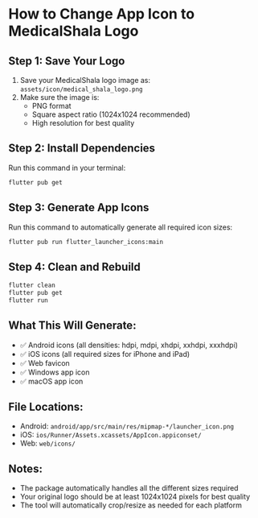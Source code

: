 # How to Change App Icon to MedicalShala Logo

## Step 1: Save Your Logo
1. Save your MedicalShala logo image as: `assets/icon/medical_shala_logo.png`
2. Make sure the image is:
   - PNG format
   - Square aspect ratio (1024x1024 recommended)
   - High resolution for best quality

## Step 2: Install Dependencies
Run this command in your terminal:
```bash
flutter pub get
```

## Step 3: Generate App Icons
Run this command to automatically generate all required icon sizes:
```bash
flutter pub run flutter_launcher_icons:main
```

## Step 4: Clean and Rebuild
```bash
flutter clean
flutter pub get
flutter run
```

## What This Will Generate:
- ✅ Android icons (all densities: hdpi, mdpi, xhdpi, xxhdpi, xxxhdpi)
- ✅ iOS icons (all required sizes for iPhone and iPad)
- ✅ Web favicon
- ✅ Windows app icon
- ✅ macOS app icon

## File Locations:
- Android: `android/app/src/main/res/mipmap-*/launcher_icon.png`
- iOS: `ios/Runner/Assets.xcassets/AppIcon.appiconset/`
- Web: `web/icons/`

## Notes:
- The package automatically handles all the different sizes required
- Your original logo should be at least 1024x1024 pixels for best quality
- The tool will automatically crop/resize as needed for each platform
